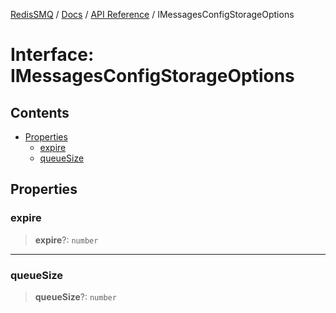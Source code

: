 [RedisSMQ](../../../README.md) / [Docs](../../README.md) / [API Reference](../README.md) / IMessagesConfigStorageOptions

# Interface: IMessagesConfigStorageOptions

## Contents

- [Properties](IMessagesConfigStorageOptions.md#properties)
  - [expire](IMessagesConfigStorageOptions.md#expire)
  - [queueSize](IMessagesConfigStorageOptions.md#queuesize)

## Properties

### expire

> **expire**?: `number`

***

### queueSize

> **queueSize**?: `number`

